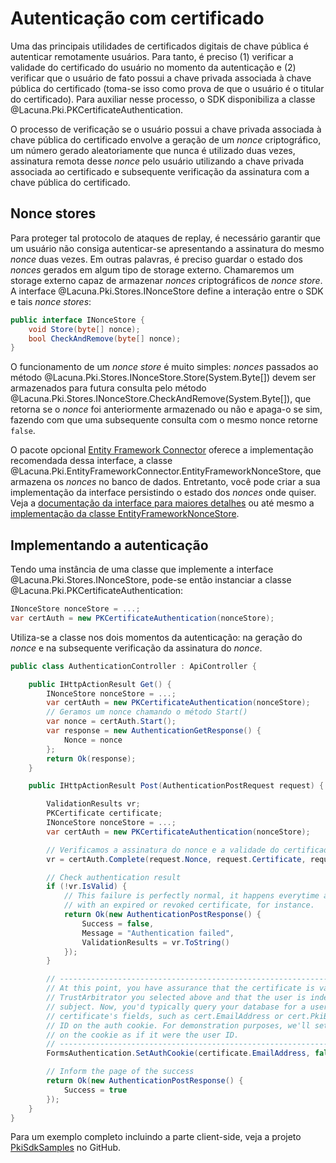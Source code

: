 ﻿# Autenticação com certificado

Uma das principais utilidades de certificados digitais de chave pública é autenticar remotamente usuários. Para tanto,
é preciso (1) verificar a validade do certificado do usuário no momento da autenticação e (2) verificar que o usuário
de fato possui a chave privada associada à chave pública do certificado (toma-se isso como prova de que o usuário é o
titular do certificado). Para auxiliar nesse processo, o SDK disponibiliza a classe
@Lacuna.Pki.PKCertificateAuthentication.

O processo de verificação se o usuário possui a chave privada associada à chave pública do certificado envolve a geração
de um *nonce* criptográfico, um número gerado aleatoriamente que nunca é utilizado duas vezes, assinatura remota desse
*nonce* pelo usuário utilizando a chave privada associada ao certificado e subsequente verificação da assinatura com a
chave pública do certificado.

## Nonce stores

Para proteger tal protocolo de ataques de replay, é necessário garantir que um usuário não consiga autenticar-se
apresentando a assinatura do mesmo *nonce* duas vezes. Em outras palavras, é preciso guardar o estado dos *nonces*
gerados em algum tipo de storage externo. Chamaremos um storage externo capaz de armazenar *nonces* criptográficos de
*nonce store*. A interface @Lacuna.Pki.Stores.INonceStore define a interação entre o SDK e tais *nonce stores*:

```cs
public interface INonceStore {
    void Store(byte[] nonce);
    bool CheckAndRemove(byte[] nonce);
}
```

O funcionamento de um *nonce store* é muito simples: *nonces* passados ao método
@Lacuna.Pki.Stores.INonceStore.Store(System.Byte[]) devem ser armazenados para futura consulta pelo método
@Lacuna.Pki.Stores.INonceStore.CheckAndRemove(System.Byte[]), que retorna se o *nonce* foi anteriormente armazenado ou
não e apaga-o se sim, fazendo com que uma subsequente consulta com o mesmo nonce retorne `false`.


O pacote opcional [Entity Framework Connector](../optional-packages/ef-connector.md) oferece a implementação
recomendada dessa interface, a classe @Lacuna.Pki.EntityFrameworkConnector.EntityFrameworkNonceStore, que armazena os
*nonces* no banco de dados. Entretanto, você pode criar a sua implementação da interface persistindo o estado dos
*nonces* onde quiser. Veja a [documentação da interface para maiores detalhes](xref:Lacuna.Pki.Stores.INonceStore) ou
até mesmo a
[implementação da classe EntityFrameworkNonceStore](https://bitbucket.org/Lacunas/pkientityframeworkconnector/src/922cba056a43805e208cfcf7834558986d04c14d/PkiEntityFrameworkConnector/EntityFrameworkNonceStore.cs?at=master).

## Implementando a autenticação

Tendo uma instância de uma classe que implemente a interface @Lacuna.Pki.Stores.INonceStore, pode-se então instanciar
a classe @Lacuna.Pki.PKCertificateAuthentication:

```cs
INonceStore nonceStore = ...;
var certAuth = new PKCertificateAuthentication(nonceStore);
```

Utiliza-se a classe nos dois momentos da autenticação: na geração do *nonce* e na subsequente verificação da assinatura
do *nonce*.

```cs
public class AuthenticationController : ApiController {

    public IHttpActionResult Get() {
        INonceStore nonceStore = ...;
        var certAuth = new PKCertificateAuthentication(nonceStore);
        // Geramos um nonce chamando o método Start()
        var nonce = certAuth.Start();
        var response = new AuthenticationGetResponse() {
            Nonce = nonce
        };
        return Ok(response);
    }

    public IHttpActionResult Post(AuthenticationPostRequest request) {

        ValidationResults vr;
        PKCertificate certificate;
        INonceStore nonceStore = ...;
        var certAuth = new PKCertificateAuthentication(nonceStore);

        // Verificamos a assinatura do nonce e a validade do certificado chamando o método Complete()
        vr = certAuth.Complete(request.Nonce, request.Certificate, request.Signature, TrustArbitrators.Windows, out certificate);

        // Check authentication result
        if (!vr.IsValid) {
            // This failure is perfectly normal, it happens everytime a user tries to sign in
            // with an expired or revoked certificate, for instance.
            return Ok(new AuthenticationPostResponse() {
                Success = false,
                Message = "Authentication failed",
                ValidationResults = vr.ToString()
            });
        }

        // ----------------------------------------------------------------------------------------
        // At this point, you have assurance that the certificate is valid according to the
        // TrustArbitrator you selected above and that the user is indeed the certificate's
        // subject. Now, you'd typically query your database for a user that matches one of the
        // certificate's fields, such as cert.EmailAddress or cert.PkiBrazil.CPF and set the user
        // ID on the auth cookie. For demonstration purposes, we'll set the email address directly
        // on the cookie as if it were the user ID.
        // ----------------------------------------------------------------------------------------
        FormsAuthentication.SetAuthCookie(certificate.EmailAddress, false);

        // Inform the page of the success
        return Ok(new AuthenticationPostResponse() {
            Success = true
        });
    }
}
```

Para um exemplo completo incluindo a parte client-side, veja a projeto [PkiSdkSamples](https://github.com/LacunaSoftware/PkiSdkSamples)
no GitHub.

